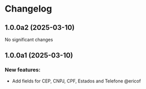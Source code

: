 # Changelog

<!-- towncrier release notes start -->
## 1.0.0a2 (2025-03-10)

No significant changes

## 1.0.0a1 (2025-03-10)

### New features:

- Add fields for CEP, CNPJ, CPF, Estados and Telefone @ericof
